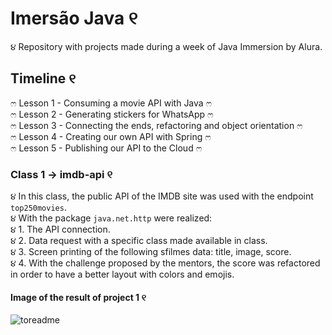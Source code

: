 # Imersão Java ୧

૪ Repository with projects made during a week of Java Immersion by Alura.

## Timeline ୧
ෆ Lesson 1 - Consuming a movie API with Java ෆ
<br>
ෆ Lesson 2 - Generating stickers for WhatsApp ෆ
<br>
ෆ Lesson 3 - Connecting the ends, refactoring and object orientation ෆ
<br>
ෆ Lesson 4 - Creating our own API with Spring ෆ
<br>
ෆ Lesson 5 - Publishing our API to the Cloud ෆ
<br>



### Class 1 -> imdb-api ୧

૪ In this class, the public API of the IMDB site was used with the endpoint `top250movies`. 
<br>
૪ With the package `java.net.http` were realized:
<br>
૪ 1. The API connection.
<br>
૪ 2. Data request with a specific class made available in class.
<br>
૪ 3. Screen printing of the following sfilmes data: title, image, score.
<br>
૪ 4. With the challenge proposed by the mentors, the score was refactored in order to have a better layout with colors and emojis.
<br>

#### Image of the result of project 1 ୧
![toreadme](https://user-images.githubusercontent.com/92932195/228085619-d1e59871-1349-43f6-b8e0-420cadc4e451.png)

